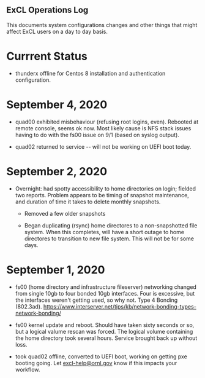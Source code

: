 ## ExCL Operations Log

<!---
https://www.markdownguide.org/extended-syntax
-->

This documents system configurations changes and other things that might affect ExCL users on a day to day basis.

# Currrent Status


- thunderx offline for Centos 8 installation and authentication configuration. 

# September 4, 2020

- quad00 exhibited misbehaviour (refusing root logins, even).  Rebooted at remote console, seems ok now.  Most likely cause is NFS stack issues having to do with the fs00 issue on 9/1 (based on syslog output).

- quad02 returned to service -- will not be working on UEFI boot today.

# September 2, 2020

- Overnight: had spotty accessibility to home directories on login; fielded two reports.   Problem appears to be timing of snapshot maintenance, and duration of time it takes to delete monthly snapshots.

    - Removed a few older snapshots

    - Began duplicating (rsync) home directores to a non-snapshotted file system.  When this completes, will have a short outage to home directores to transition to new file system.  This will not be for some days.


# September 1, 2020

- fs00 (home directory and infrastructure fileserver) networking changed from single 10gb to four bonded 10gb interfaces.   Four is excessive, but the interfaces weren't getting used, so why not.    Type 4 Bonding (802.3ad).  https://www.interserver.net/tips/kb/network-bonding-types-network-bonding/

- fs00 kernel update and reboot.  Should have taken sixty seconds or so, but a logical valume rescan was forced.  The logical volume containing the home directory took several hours.   Service brought back up without loss.

- took quad02 offline, converted to UEFI boot, working on getting pxe booting going.  Let excl-help@ornl.gov know if this impacts your workflow.

